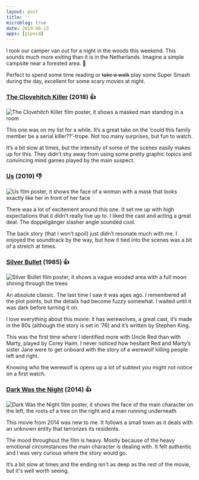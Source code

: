 ```yaml
---
layout: post
title: ''
microblog: true
date: 2019-08-13
apps: [pipvid]
---
```


I took our camper van out for a night in the woods this weekend. This sounds much more exiting than it is in the Netherlands. Imagine a simple campsite near a forested area. 🌲

Perfect to spend some time reading or ~~take a walk~~ play some Super Smash during the day, excellent for some scary movies at night.

### [The Clovehitch Killer](https://www.imdb.com/title/tt6269368) (2018) 👍

![The Clovehitch Killer film poster, it shows a masked man standing in a room](/assets/blog/clovehitchkiller.jpg)

This one was on my list for a while. It’s a great take on the ‘could this family member be a serial killer??’-trope. Not too many surprises, but fun to watch.

It’s a bit slow at times, but the intensity of some of the scenes easily makes up for this. They didn’t shy away from using some pretty graphic topics and convincing mind games played by the main suspect.

### [Us](https://www.imdb.com/title/tt6857112) (2019) 👎

![Us film poster, it shows the face of a woman with a mask that looks exactly like her in front of her face](/assets/blog/us.jpg)

There was a lot of excitement around this one. It set me up with high expectations that it didn’t really live up to. I liked the cast and acting a great deal. The doppelgänger slasher angle sounded cool. 

The back story (that I won’t spoil) just didn’t resonate much with me. I enjoyed the soundtrack by the way, but how it tied into the scenes was a bit of a stretch at times.

### [Silver Bullet](https://www.imdb.com/title/tt0090021) (1985) 👍

![Silver Bullet film poster, it shows a vague wooded area with a full moon shining through the trees](/assets/blog/silverbullet.jpg)

An absolute classic. The last time I saw it was ages ago. I remembered all the plot points, but the details had become fuzzy somewhat. I waited until it was dark before turning it on.

I love everything about this movie: it has werewolves, a great cast, it’s made in the 80s (although the story is set in ‘76) and it’s written by Stephen King.

This was the first time where I identified more with Uncle Red than with Marty, played by Corey Haim. I never noticed how hesitant Red and Marty’s sister Jane were to get onboard with the story of a werewolf killing people left and right.

Knowing who the werewolf is opens up a lot of subtext you might not notice on a first watch.

### [Dark Was the Night](https://www.imdb.com/title/tt2251281) (2014) 👍

![Dark Was the Night film poster, it shows the face of the main character on the left, the roots of a tree on the right and a man running underneath](/assets/blog/darkwasthenight.jpg)

This movie from 2014 was new to me. It follows a small town as it deals with an unknown entity that terrorizes its residents.

The mood throughout the film is heavy. Mostly because of the heavy emotional circomstances the main character is dealing with. It felt authentic and I was very curious where the story would go.

It’s a bit slow at times and the ending isn't as deep as the rest of the movie, but it's well worth seeing.
